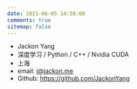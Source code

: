 ```yaml
---
date: 2021-06-05 14:58:08
comments: true
sitemap: false
---
```


- Jackon Yang
- 深度学习 / Python / C++ / Nvidia CUDA
- 上海
- email: i@jackon.me
- Github: https://github.com/JackonYang
